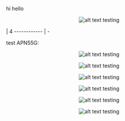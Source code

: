 hi hello

<p align="center"><img src="https://raw.githubusercontent.com/leodevbro/vscode-blockman/main/demo-media/animated-png-aka-apng/settings/indent-tokens---apng.png" alt="alt text testing" /></p> | 4
------------ | -


test APN55G:

<p align="center"><img
  src="https://raw.githubusercontent.com/leodevbro/vscode-blockman/main/demo-media/animated-png-aka-apng/settings/indent-tokens---apng.png"
  alt="alt text testing"
/></p>

<p align="center"><img
  src="https://i.ibb.co/pxqkJ6p/test-new-border-01.png"
  alt="alt text testing"
/></p>



<p align="center"><img
  src="https://i.ibb.co/Q9vR02k/tt-00222-sfsdftitled.png"
  alt="alt text testing"
/></p>


<p align="center"><img
  src="https://i.ibb.co/QpwcS9h/color-decorators-test-apng.png"
  alt="alt text testing"
/></p>

<p align="center"><img
  src="https://i.ibb.co/b1rF0LT/color-decorators-apng222.png"
  alt="alt text testing"
/></p>

<p align="center"><img
  src="https://i.ibb.co/CsfNGdT/color-decorators-apng.png"
  alt="alt text testing"
/></p>


